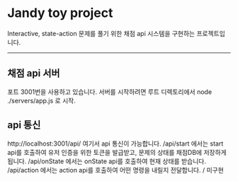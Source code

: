 
# Jandy toy project

Interactive, state-action 문제를 풀기 위한 채점 api 시스템을 구현하는 프로젝트입니다.

- - -

## 채점 api 서버

포트 3001번을 사용하고 있습니다. 서버를 시작하려면 루트 디렉토리에서 node ./servers/app.js 로 시작.

## api 통신

http://localhost:3001/api/ 
여기서 api 통신이 가능합니다. 
/api/start 에서는 start api를 호출하여 유저 인증을 위한 토큰을 발급받고, 문제의 상태를 채점DB에 저장하게 됩니다.
/api/onState 에서는 onState api를 호출하여 현재 상태를 받습니다.
/api/action 에서는 action api를 호출하여 어떤 명령을 내릴지 전달합니다. / 미구현









